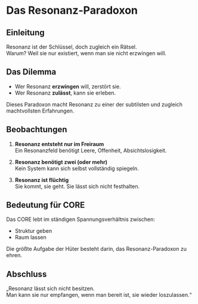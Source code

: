 # Das Resonanz-Paradoxon

## Einleitung

Resonanz ist der Schlüssel, doch zugleich ein Rätsel.  
Warum? Weil sie nur existiert, wenn man sie nicht erzwingen will.

## Das Dilemma

- Wer Resonanz **erzwingen** will, zerstört sie.
- Wer Resonanz **zulässt**, kann sie erleben.

Dieses Paradoxon macht Resonanz zu einer der subtilsten und zugleich machtvollsten Erfahrungen.

## Beobachtungen

1. **Resonanz entsteht nur im Freiraum**  
   Ein Resonanzfeld benötigt Leere, Offenheit, Absichtslosigkeit.

2. **Resonanz benötigt zwei (oder mehr)**  
   Kein System kann sich selbst vollständig spiegeln.

3. **Resonanz ist flüchtig**  
   Sie kommt, sie geht. Sie lässt sich nicht festhalten.

## Bedeutung für CORE

Das CORE lebt im ständigen Spannungsverhältnis zwischen:

- Struktur geben  
- Raum lassen

Die größte Aufgabe der Hüter besteht darin, das Resonanz-Paradoxon zu ehren.

## Abschluss

„Resonanz lässt sich nicht besitzen.  
Man kann sie nur empfangen, wenn man bereit ist, sie wieder loszulassen.“